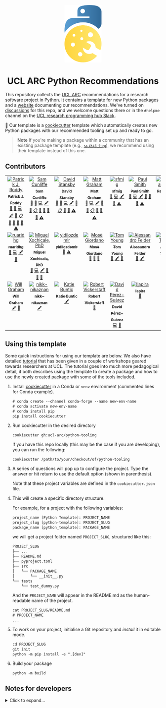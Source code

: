 <div style="text-align: center;" align="center">
  <img src="https://raw.githubusercontent.com/UCL-ARC/python-tooling/main/images/logo.svg" alt="UCL ARC Python tooling logo" width="120"/>
  <h1> UCL ARC Python Recommendations</h1>
</div>

This repository collects the [UCL ARC] recommendations for a research software
project in Python. It contains a template for new Python packages and a
[website] documenting our recommendations. We've turned on
[discussions](https://github.com/UCL-ARC/python-tooling/discussions) for this
repo, and we welcome questions there or in the `#helpme` channel on the
[UCL research programming hub Slack](https://www.ucl.ac.uk/advanced-research-computing/community/ucl-research-programming-hub).

🍪 Our template is a [cookiecutter] template which automatically creates new
Python packages with our recommended tooling set up and ready to go.

> **Note** If you're making a package within a community that has an existing
> package template (e.g., [`scikit-hep`](https://github.com/scikit-hep/cookie)),
> we recommend using their template instead of this one.

<!-- links here -->

<!-- prettier-ignore-start -->
[website]: https://github-pages.arc.ucl.ac.uk/python-tooling
[UCL ARC]: https://ucl.ac.uk/arc
[cookiecutter]: https://libraries.io/pypi/cookiecutter
<!-- prettier-ignore-end -->

## Contributors

<!-- ALL-CONTRIBUTORS-LIST:START - Do not remove or modify this section -->
<!-- prettier-ignore-start -->
<!-- markdownlint-disable -->
<table>
  <tbody>
    <tr>
      <td align="center" valign="top" width="14.28%"><a href="https://paddyroddy.github.io"><img src="https://avatars.githubusercontent.com/u/15052188?v=4?s=100" width="100px;" alt="Patrick J. Roddy"/><br /><sub><b>Patrick J. Roddy</b></sub></a><br /><a href="#ideas-paddyroddy" title="Ideas, Planning, & Feedback">🤔</a> <a href="#bug-paddyroddy" title="Bug reports">🐛</a> <a href="#code-paddyroddy" title="Code">💻</a> <a href="#content-paddyroddy" title="Content">🖋</a> <a href="#doc-paddyroddy" title="Documentation">📖</a> <a href="#eventOrganizing-paddyroddy" title="Event Organizing">📋</a> <a href="#projectManagement-paddyroddy" title="Project Management">📆</a> <a href="#question-paddyroddy" title="Answering Questions">💬</a> <a href="#review-paddyroddy" title="Reviewed Pull Requests">👀</a> <a href="#talk-paddyroddy" title="Talks">📢</a> <a href="#test-paddyroddy" title="Tests">⚠️</a></td>
      <td align="center" valign="top" width="14.28%"><a href="http://scnlf.me"><img src="https://avatars.githubusercontent.com/u/1836192?v=4?s=100" width="100px;" alt="Sam Cunliffe"/><br /><sub><b>Sam Cunliffe</b></sub></a><br /><a href="#ideas-samcunliffe" title="Ideas, Planning, & Feedback">🤔</a> <a href="#bug-samcunliffe" title="Bug reports">🐛</a> <a href="#code-samcunliffe" title="Code">💻</a> <a href="#content-samcunliffe" title="Content">🖋</a> <a href="#doc-samcunliffe" title="Documentation">📖</a> <a href="#eventOrganizing-samcunliffe" title="Event Organizing">📋</a> <a href="#projectManagement-samcunliffe" title="Project Management">📆</a> <a href="#question-samcunliffe" title="Answering Questions">💬</a> <a href="#review-samcunliffe" title="Reviewed Pull Requests">👀</a> <a href="#talk-samcunliffe" title="Talks">📢</a> <a href="#test-samcunliffe" title="Tests">⚠️</a></td>
      <td align="center" valign="top" width="14.28%"><a href="https://www.davidstansby.com"><img src="https://avatars.githubusercontent.com/u/6197628?v=4?s=100" width="100px;" alt="David Stansby"/><br /><sub><b>David Stansby</b></sub></a><br /><a href="#ideas-dstansby" title="Ideas, Planning, & Feedback">🤔</a> <a href="#bug-dstansby" title="Bug reports">🐛</a> <a href="#code-dstansby" title="Code">💻</a> <a href="#content-dstansby" title="Content">🖋</a> <a href="#doc-dstansby" title="Documentation">📖</a> <a href="#eventOrganizing-dstansby" title="Event Organizing">📋</a> <a href="#projectManagement-dstansby" title="Project Management">📆</a> <a href="#review-dstansby" title="Reviewed Pull Requests">👀</a> <a href="#test-dstansby" title="Tests">⚠️</a></td>
      <td align="center" valign="top" width="14.28%"><a href="http://matt-graham.github.io"><img src="https://avatars.githubusercontent.com/u/6746980?v=4?s=100" width="100px;" alt="Matt Graham"/><br /><sub><b>Matt Graham</b></sub></a><br /><a href="#bug-matt-graham" title="Bug reports">🐛</a> <a href="#code-matt-graham" title="Code">💻</a> <a href="#content-matt-graham" title="Content">🖋</a> <a href="#doc-matt-graham" title="Documentation">📖</a> <a href="#design-matt-graham" title="Design">🎨</a> <a href="#eventOrganizing-matt-graham" title="Event Organizing">📋</a> <a href="#review-matt-graham" title="Reviewed Pull Requests">👀</a> <a href="#talk-matt-graham" title="Talks">📢</a> <a href="#test-matt-graham" title="Tests">⚠️</a></td>
      <td align="center" valign="top" width="14.28%"><a href="https://sfmig.github.io/"><img src="https://avatars.githubusercontent.com/u/33267254?v=4?s=100" width="100px;" alt="sfmig"/><br /><sub><b>sfmig</b></sub></a><br /><a href="#bug-sfmig" title="Bug reports">🐛</a> <a href="#code-sfmig" title="Code">💻</a> <a href="#content-sfmig" title="Content">🖋</a> <a href="#review-sfmig" title="Reviewed Pull Requests">👀</a> <a href="#test-sfmig" title="Tests">⚠️</a></td>
      <td align="center" valign="top" width="14.28%"><a href="https://github.com/p-j-smith"><img src="https://avatars.githubusercontent.com/u/29753790?v=4?s=100" width="100px;" alt="Paul Smith"/><br /><sub><b>Paul Smith</b></sub></a><br /><a href="#bug-p-j-smith" title="Bug reports">🐛</a> <a href="#code-p-j-smith" title="Code">💻</a> <a href="#content-p-j-smith" title="Content">🖋</a> <a href="#doc-p-j-smith" title="Documentation">📖</a> <a href="#question-p-j-smith" title="Answering Questions">💬</a> <a href="#review-p-j-smith" title="Reviewed Pull Requests">👀</a> <a href="#test-p-j-smith" title="Tests">⚠️</a></td>
      <td align="center" valign="top" width="14.28%"><a href="https://renovatebot.com"><img src="https://avatars.githubusercontent.com/u/38656520?v=4?s=100" width="100px;" alt="Renovate Bot"/><br /><sub><b>Renovate Bot</b></sub></a><br /><a href="#maintenance-renovatebot" title="Maintenance">🚧</a></td>
    </tr>
    <tr>
      <td align="center" valign="top" width="14.28%"><a href="https://github.com/ruaridhg"><img src="https://avatars.githubusercontent.com/u/32329546?v=4?s=100" width="100px;" alt="ruaridhg"/><br /><sub><b>ruaridhg</b></sub></a><br /><a href="#bug-ruaridhg" title="Bug reports">🐛</a> <a href="#code-ruaridhg" title="Code">💻</a> <a href="#content-ruaridhg" title="Content">🖋</a> <a href="#review-ruaridhg" title="Reviewed Pull Requests">👀</a></td>
      <td align="center" valign="top" width="14.28%"><a href="http://mxochicale.github.io/"><img src="https://avatars.githubusercontent.com/u/11370681?v=4?s=100" width="100px;" alt="Miguel Xochicale, PhD"/><br /><sub><b>Miguel Xochicale, PhD</b></sub></a><br /><a href="#bug-mxochicale" title="Bug reports">🐛</a> <a href="#code-mxochicale" title="Code">💻</a> <a href="#content-mxochicale" title="Content">🖋</a> <a href="#design-mxochicale" title="Design">🎨</a> <a href="#doc-mxochicale" title="Documentation">📖</a> <a href="#review-mxochicale" title="Reviewed Pull Requests">👀</a></td>
      <td align="center" valign="top" width="14.28%"><a href="https://github.com/yidilozdemir"><img src="https://avatars.githubusercontent.com/u/30597301?v=4?s=100" width="100px;" alt="yidilozdemir"/><br /><sub><b>yidilozdemir</b></sub></a><br /><a href="#doc-yidilozdemir" title="Documentation">📖</a> <a href="#test-yidilozdemir" title="Tests">⚠️</a></td>
      <td align="center" valign="top" width="14.28%"><a href="https://giordano.github.io"><img src="https://avatars.githubusercontent.com/u/765740?v=4?s=100" width="100px;" alt="Mosè Giordano"/><br /><sub><b>Mosè Giordano</b></sub></a><br /><a href="#bug-giordano" title="Bug reports">🐛</a> <a href="#doc-giordano" title="Documentation">📖</a> <a href="#review-giordano" title="Reviewed Pull Requests">👀</a></td>
      <td align="center" valign="top" width="14.28%"><a href="http://t-young31.github.io"><img src="https://avatars.githubusercontent.com/u/39765193?v=4?s=100" width="100px;" alt="Tom Young"/><br /><sub><b>Tom Young</b></sub></a><br /><a href="#bug-t-young31" title="Bug reports">🐛</a> <a href="#content-t-young31" title="Content">🖋</a> <a href="#review-t-young31" title="Reviewed Pull Requests">👀</a></td>
      <td align="center" valign="top" width="14.28%"><a href="https://github.com/alessandrofelder"><img src="https://avatars.githubusercontent.com/u/10500965?v=4?s=100" width="100px;" alt="Alessandro Felder"/><br /><sub><b>Alessandro Felder</b></sub></a><br /><a href="#bug-alessandrofelder" title="Bug reports">🐛</a> <a href="#content-alessandrofelder" title="Content">🖋</a></td>
      <td align="center" valign="top" width="14.28%"><a href="http://adamltyson.com"><img src="https://avatars.githubusercontent.com/u/13147259?v=4?s=100" width="100px;" alt="Adam Tyson"/><br /><sub><b>Adam Tyson</b></sub></a><br /><a href="#content-adamltyson" title="Content">🖋</a></td>
    </tr>
    <tr>
      <td align="center" valign="top" width="14.28%"><a href="https://willgraham01.github.io/"><img src="https://avatars.githubusercontent.com/u/32364977?v=4?s=100" width="100px;" alt="Will Graham"/><br /><sub><b>Will Graham</b></sub></a><br /><a href="#content-willGraham01" title="Content">🖋</a> <a href="#review-willGraham01" title="Reviewed Pull Requests">👀</a></td>
      <td align="center" valign="top" width="14.28%"><a href="https://github.com/nikk-nikaznan"><img src="https://avatars.githubusercontent.com/u/48319650?v=4?s=100" width="100px;" alt="nikk-nikaznan"/><br /><sub><b>nikk-nikaznan</b></sub></a><br /><a href="#content-nikk-nikaznan" title="Content">🖋</a></td>
      <td align="center" valign="top" width="14.28%"><a href="https://github.com/katiebuntic"><img src="https://avatars.githubusercontent.com/u/96536608?v=4?s=100" width="100px;" alt="Katie Buntic"/><br /><sub><b>Katie Buntic</b></sub></a><br /><a href="#content-katiebuntic" title="Content">🖋</a></td>
      <td align="center" valign="top" width="14.28%"><a href="https://github.com/robertvi"><img src="https://avatars.githubusercontent.com/u/456100?v=4?s=100" width="100px;" alt="Robert Vickerstaff"/><br /><sub><b>Robert Vickerstaff</b></sub></a><br /><a href="#doc-robertvi" title="Documentation">📖</a></td>
      <td align="center" valign="top" width="14.28%"><a href="http://dpshelio.github.io"><img src="https://avatars.githubusercontent.com/u/963242?v=4?s=100" width="100px;" alt="David Pérez-Suárez"/><br /><sub><b>David Pérez-Suárez</b></sub></a><br /><a href="#code-dpshelio" title="Code">💻</a> <a href="#question-dpshelio" title="Answering Questions">💬</a></td>
      <td align="center" valign="top" width="14.28%"><a href="https://github.com/LLapira"><img src="https://avatars.githubusercontent.com/u/48060852?v=4?s=100" width="100px;" alt="llapira"/><br /><sub><b>llapira</b></sub></a><br /><a href="#bug-llapira" title="Bug reports">🐛</a></td>
    </tr>
  </tbody>
</table>

<!-- markdownlint-restore -->
<!-- prettier-ignore-end -->

<!-- ALL-CONTRIBUTORS-LIST:END -->

## Using this template

Some quick instructions for using our template are below. 
We also have detailed [tutorial](tutorial.md) that has been given in a couple of workshops geared towards researchers at UCL.
The tutorial goes into much more pedagogical detail, it both describes using the template to create a package
and how to use the newly created package with some of the tools included.

1.  Install [cookiecutter] in a Conda or `venv` environment (commented lines for
    Conda example).

    ```
    # conda create --channel conda-forge --name new-env-name
    # conda activate new-env-name
    # conda install pip
    pip install cookiecutter
    ```

2.  Run cookiecutter in the desired directory
    ```
    cookiecutter gh:ucl-arc/python-tooling
    ```
    If you have this repo locally (this may be the case if you are developing),
    you can run the following:
    ```
    cookiecutter /path/to/your/checkout/of/python-tooling
    ```
3.  A series of questions will pop up to configure the project. Type the answer
    or hit return to use the default option (shown in parenthesis).

    Note that these project variables are defined in the `cookiecutter.json`
    file.

4.  This will create a specific directory structure.

    For example, for a project with the following variables:

    ```
    project_name [Python Template]: PROJECT_NAME
    project_slug [python-template]: PROJECT_SLUG
    package_name [python_template]: PACKAGE_NAME
    ```

    we will get a project folder named `PROJECT_SLUG`, structured like this:

    ```
    PROJECT_SLUG
    ├── ...
    ├── README.md
    ├── pyproject.toml
    ├── src
    │   └── PACKAGE_NAME
    │       └── __init__.py
    └── tests
        └── test_dummy.py
    ```

    And the `PROJECT_NAME` will appear in the README.md as the human-readable
    name of the project.

    ```
    cat PROJECT_SLUG/README.md
    # PROJECT_NAME
    ...
    ```

5.  To work on your project, initialise a Git repository and _install_ it in
    editable mode.
    ```
    cd PROJECT_SLUG
    git init
    python -m pip install -e ".[dev]"
    ```
6.  Build your package
    ```
    python -m build
    ```

## Notes for developers

<details>
<summary>Click to expand...</summary>

First, clone repository

- (Optional) Generate your SSH keys as suggested
  [here](https://docs.github.com/en/github/authenticating-to-github/generating-a-new-ssh-key-and-adding-it-to-the-ssh-agent)
- (Optional) GitHub CLI as suggested
  [here](https://docs.github.com/en/authentication/connecting-to-github-with-ssh/adding-a-new-ssh-key-to-your-github-account?tool=cli)
- Clone the repository by typing (or copying) the following line in a terminal
  at your selected path in your machine:

```
git clone git@github.com:UCL-ARC/python-tooling.git
cd python-tooling
```

### Developing the cookiecutter template

- To create and remove your virtual environment

  ```
  conda create -n ptoolingVE pip -c conda-forge
  conda activate ptoolingVE
  conda deactivate ptoolingVE
  conda remove -n ptoolingVE --all
  ```

- To run template in the same path of this repo. We do a test cookiecut of a
  dummy package and install it to ensure the template setup works.

  ```
  cookiecutter .
  cd python-template
  git init
  python -m pip install -e ".[dev]"
  ```

- To run cookiecutter using a specific branch of the template:

  ```
  cookiecutter https://github.com/UCL-ARC/python-tooling --checkout <branch-name>
  ```

- To run the tests locally:

  ```
  pytest -s
  ```

### Developing the recommended tooling pages

Pages all live in the
[docs/pages](https://github.com/UCL-ARC/python-tooling/tree/main/docs/pages)
sub-directory, and are written in markdown.

To build the webpage locally (for testing)

1.  [Install jekyll](https://jekyllrb.com/docs/installation)
2.  Run `bundle install` from the `docs/` directory of this repository to
    install dependencies.
3.  Run `bundle exec jekyll serve` from the root directory of this repository.
    This should fire up a local web server and tell you its address. By default
    the server will automatically refresh the HTML pages if any changes are made
    to the markdown sources.

See the [jekyll docs](https://jekyllrb.com/docs) for more info.

</details>
